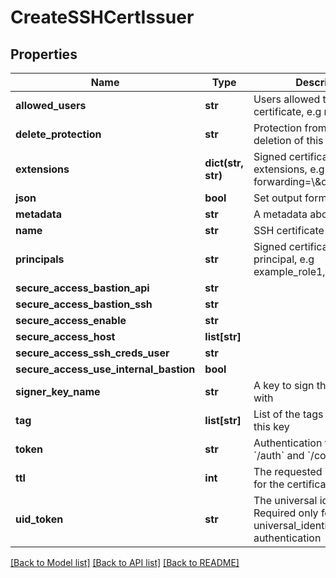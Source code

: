 # CreateSSHCertIssuer

## Properties
Name | Type | Description | Notes
------------ | ------------- | ------------- | -------------
**allowed_users** | **str** | Users allowed to fetch the certificate, e.g root,ubuntu | 
**delete_protection** | **str** | Protection from accidental deletion of this item | [optional] 
**extensions** | **dict(str, str)** | Signed certificates with extensions, e.g permit-port-forwarding&#x3D;\\\&quot;\\\&quot; | [optional] 
**json** | **bool** | Set output format to JSON | [optional] 
**metadata** | **str** | A metadata about the issuer | [optional] 
**name** | **str** | SSH certificate issuer name | 
**principals** | **str** | Signed certificates with principal, e.g example_role1,example_role2 | [optional] 
**secure_access_bastion_api** | **str** |  | [optional] 
**secure_access_bastion_ssh** | **str** |  | [optional] 
**secure_access_enable** | **str** |  | [optional] 
**secure_access_host** | **list[str]** |  | [optional] 
**secure_access_ssh_creds_user** | **str** |  | [optional] 
**secure_access_use_internal_bastion** | **bool** |  | [optional] 
**signer_key_name** | **str** | A key to sign the certificate with | 
**tag** | **list[str]** | List of the tags attached to this key | [optional] 
**token** | **str** | Authentication token (see &#x60;/auth&#x60; and &#x60;/configure&#x60;) | [optional] 
**ttl** | **int** | The requested Time To Live for the certificate, in seconds | 
**uid_token** | **str** | The universal identity token, Required only for universal_identity authentication | [optional] 

[[Back to Model list]](../README.md#documentation-for-models) [[Back to API list]](../README.md#documentation-for-api-endpoints) [[Back to README]](../README.md)


